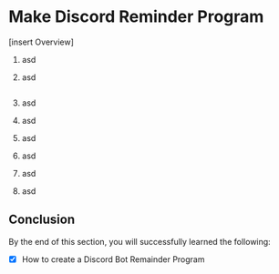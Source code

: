 # Make Discord Reminder Program
[insert Overview]

1. asd 

2. asd

```

```

3. asd

4. asd

5. asd

6. asd

7. asd

8. asd

## Conclusion

By the end of this section, you will successfully learned the following:

- [x] How to create a Discord Bot Remainder Program

